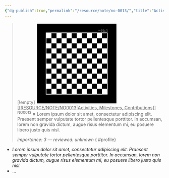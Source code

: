 ```yaml
---
{"dg-publish":true,"permalink":"/resource/note/no-0013/","title":"Activities, Milestones, Contributions","tags":["-note","-meta"]}
---
```


>[!empty]
> ![RESOURCE/ASSET/OTHER/PlaceholderIcon.png|icon](/img/user/RESOURCE/ASSET/OTHER/PlaceholderIcon.png) <u class="title">[[RESOURCE/NOTE/NO0013\|Activities, Milestones, Contributions]]</u> <sup class="title">NO0013</sup> <b class="title">×</b>
> Lorem ipsum dolor sit amet, consectetur adipiscing elit. Praesent semper vulputate tortor pellentesque porttitor. In accumsan, lorem non gravida dictum, augue risus elementum mi, eu posuere libero justo quis nisl.
> 
> <i class="small">importance: 3 — reviewed: unknown</i>
{ #profile}


- *Lorem ipsum dolor sit amet, consectetur adipiscing elit. Praesent semper vulputate tortor pellentesque porttitor. In accumsan, lorem non gravida dictum, augue risus elementum mi, eu posuere libero justo quis nisl.*
- …
